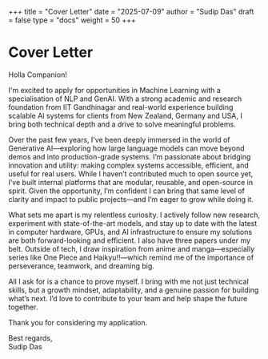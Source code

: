 +++
title = "Cover Letter"
date = "2025-07-09"
author = "Sudip Das"
draft = false
type = "docs"
weight = 50
+++

# Cover Letter

Holla Companion!

I'm excited to apply for opportunities in Machine Learning with a specialisation of NLP and GenAI. With a strong academic and research foundation from IIT Gandhinagar and real-world experience building scalable AI systems for clients from New Zealand, Germany and USA, I bring both technical depth and a drive to solve meaningful problems.

Over the past few years, I’ve been deeply immersed in the world of Generative AI—exploring how large language models can move beyond demos and into production-grade systems. I’m passionate about bridging innovation and utility: making complex systems accessible, efficient, and useful for real users. 
While I haven’t contributed much to open source yet, I’ve built internal platforms that are modular, reusable, and open-source in spirit. Given the opportunity, I’m confident I can bring that same level of clarity and impact to public projects—and I’m eager to grow while doing it.

What sets me apart is my relentless curiosity. I actively follow new research, experiment with state-of-the-art models, and stay up to date with the latest in computer hardware, GPUs, and AI infrastructure to ensure my solutions are both forward-looking and efficient. I also have three papers under my belt. Outside of tech, I draw inspiration from anime and manga—especially series like One Piece and Haikyu!!—which remind me of the importance of perseverance, teamwork, and dreaming big.

All I ask for is a chance to prove myself. I bring with me not just technical skills, but a growth mindset, adaptability, and a genuine passion for building what’s next. I’d love to contribute to your team and help shape the future together.

Thank you for considering my application.

Best regards, \
Sudip Das
